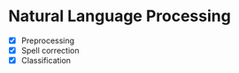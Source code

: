  <h1> Natural Language Processing </h1>

- [x] Preprocessing
- [x] Spell correction
- [x] Classification
